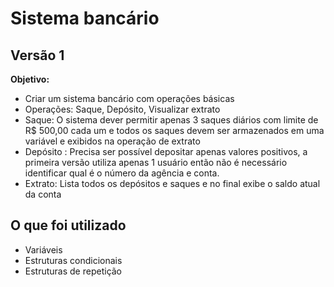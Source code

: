 # Sistema bancário

## Versão 1

**Objetivo:**

- Criar um sistema bancário com operações básicas
- Operações: Saque, Depósito, Visualizar extrato
- Saque: O sistema dever permitir apenas 3 saques diários com limite de R$ 500,00 cada um e todos os saques devem ser armazenados em uma variável e exibidos na operação de extrato
- Depósito : Precisa ser possível depositar apenas valores positivos, a primeira versão utiliza apenas 1 usuário então não é necessário identificar qual é o número da agência e conta.
- Extrato: Lista todos os depósitos e saques e no final exibe o saldo atual da conta

## O que foi utilizado
- Variáveis
- Estruturas condicionais
- Estruturas de repetição

